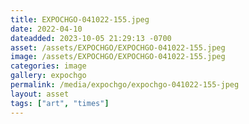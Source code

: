 ```yaml
---
title: EXPOCHGO-041022-155.jpeg
date: 2022-04-10
dateadded: 2023-10-05 21:29:13 -0700
asset: /assets/EXPOCHGO/EXPOCHGO-041022-155.jpeg
image: /assets/EXPOCHGO/EXPOCHGO-041022-155.jpeg
categories: image
gallery: expochgo
permalink: /media/expochgo/expochgo-041022-155-jpeg
layout: asset
tags: ["art", "times"]
--- 
```

